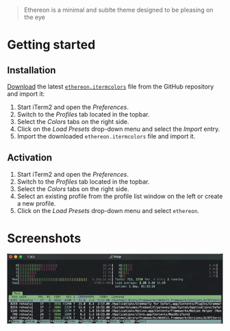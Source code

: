 > Ethereon is a minimal and sublte theme designed to be pleasing on the eye

# Getting started

## Installation

[Download](https://github.com/ethereon/iterm2/releases/latest) the latest [`ethereon.itermcolors`](https://github.com/nordtheme/iterm2/blob/main/ethereon.itermcolors) file from the GitHub repository and import it:

1. Start iTerm2 and open the _Preferences_.
2. Switch to the _Profiles_ tab located in the topbar.
3. Select the _Colors_ tabs on the right side.
4. Click on the _Load Presets_ drop-down menu and select the _Import_ entry.
5. Import the downloaded `ethereon.itermcolors` file and import it.

## Activation

1. Start iTerm2 and open the _Preferences_.
2. Switch to the _Profiles_ tab located in the topbar.
3. Select the _Colors_ tabs on the right side.
4. Select an existing profile from the profile list window on the left or create a new profile.
5. Click on the _Load Presets_ drop-down menu and select `ethereon`.

# Screenshots
![](screenshots/htop.png)
